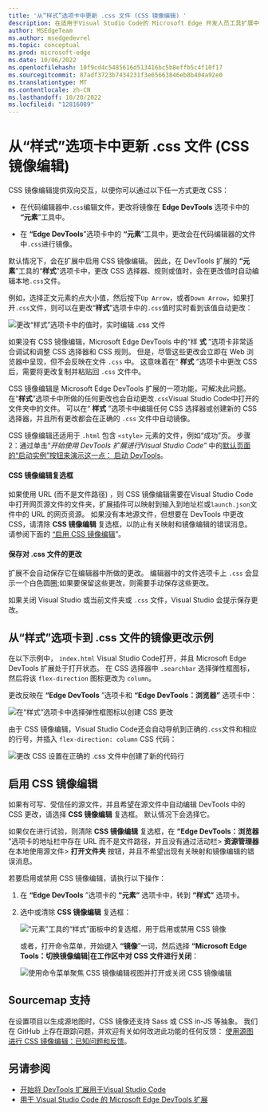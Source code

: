 ```yaml
---
title: '从“样式”选项卡中更新 .css 文件 (CSS 镜像编辑) '
description: 在适用于Visual Studio Code的 Microsoft Edge 开发人员工具扩展中使用 CSS 镜像编辑从“样式”选项卡同步实时更改。
author: MSEdgeTeam
ms.author: msedgedevrel
ms.topic: conceptual
ms.prod: microsoft-edge
ms.date: 10/06/2022
ms.openlocfilehash: 10f9cd4c5485616d513416bc5b8effb5c4f10f17
ms.sourcegitcommit: 87adf3723b7434231f3e65663846eb8b404a92e0
ms.translationtype: MT
ms.contentlocale: zh-CN
ms.lasthandoff: 10/20/2022
ms.locfileid: "12816089"
---
```

# <a name="update-css-files-from-within-the-styles-tab-css-mirror-editing"></a>从“样式”选项卡中更新 .css 文件 (CSS 镜像编辑) 

CSS 镜像编辑提供双向交互，以便你可以通过以下任一方式更改 CSS：

*  在代码编辑器中`.css`编辑文件，更改将镜像在 **Edge DevTools** 选项卡中的 **“元素**”工具中。

*  在 **“Edge DevTools**”选项卡中的 **“元素**”工具中，更改会在代码编辑器的文件中`.css`进行镜像。

默认情况下，会在扩展中启用 CSS 镜像编辑。  因此，在 DevTools 扩展的 **“元素**”工具的“**样式**”选项卡中，更改 CSS 选择器、规则或值时，会在更改值时自动编辑本地`.css`文件。

例如，选择正文元素的点大小值，然后按下`Up Arrow`，或者`Down Arrow`，如果打开`.css`文件，则可以在更改“**样式**”选项卡中的`.css`值时实时看到该值自动更改：

![更改“样式”选项卡中的值时，实时编辑 .css 文件](./css-mirror-editing-styles-tab-images/live-mirror-editing.png)

如果没有 CSS 镜像编辑，Microsoft Edge DevTools 中的“样 **式** ”选项卡非常适合调试和调整 CSS 选择器和 CSS 规则。  但是，尽管这些更改会立即在 Web 浏览器中呈现，但不会反映在文件 `.css` 中。  这意味着在“ **样式** ”选项卡中更改 CSS 后，需要将更改复制并粘贴回 `.css` 文件中。

CSS 镜像编辑是 Microsoft Edge DevTools 扩展的一项功能，可解决此问题。  在“**样式**”选项卡中所做的任何更改也会自动更改`.css`Visual Studio Code中打开的文件夹中的文件。  可以在“ **样式** ”选项卡中编辑任何 CSS 选择器或创建新的 CSS 选择器，并且所有更改都会在正确的 `.css` 文件中自动镜像。

CSS 镜像编辑还适用于 `.html` 包含 `<style>` 元素的文件，例如“成功”页。  步骤 2：通过单击“_开始使用 DevTools 扩展进行Visual Studio Code”_ 中的[默认页面的“启动实例”按钮来演示这一点： 启动 DevTools](./get-started.md#step-2-start-devtools-by-clicking-the-launch-instance-button-for-the-default-page)。


#### <a name="the-css-mirror-editing-checkbox"></a>CSS 镜像编辑复选框

如果使用 URL (而不是文件路径) ，则 CSS 镜像编辑需要在Visual Studio Code中打开网页源文件的文件夹，扩展插件可以映射到输入到地址栏或`launch.json`文件中的 URL 的网页资源。  如果没有本地源文件，但想要在 DevTools 中更改 CSS，请清除 **CSS 镜像编辑** 复选框，以防止有关映射和镜像编辑的错误消息。  请参阅下面的 [“启用 CSS 镜像编辑](#enabling-css-mirror-editing)”。


#### <a name="saving-the-changes-to-the-css-file"></a>保存对 .css 文件的更改

扩展不会自动保存它在编辑器中所做的更改。  编辑器中的文件选项卡上 `.css` 会显示一个白色圆圈;如果要保留这些更改，则需要手动保存这些更改。

如果关闭 Visual Studio 或当前文件夹或 `.css` 文件，Visual Studio 会提示保存更改。


<!-- ====================================================================== -->
## <a name="example-of-mirroring-changes-from-the-styles-tab-to-a-css-file"></a>从“样式”选项卡到 .css 文件的镜像更改示例

在以下示例中， `index.html` Visual Studio Code打开，并且 Microsoft Edge DevTools 扩展处于打开状态。  在 CSS 选择器中 `.searchbar` 选择弹性框图标，然后将该 `flex-direction` 图标更改为 `column`。

更改反映在 **“Edge DevTools** ”选项卡和 **“Edge DevTools：浏览器”** 选项卡中：

![在“样式”选项卡中选择弹性框图标以创建 CSS 更改](./css-mirror-editing-styles-tab-images/css-mirror-editing-start.png)

由于 CSS 镜像编辑，Visual Studio Code还会自动导航到正确的`.css`文件和相应的行号，并插入 `flex-direction: column` CSS 代码：

![更改 CSS 设置在正确的 .css 文件中创建了新的代码行](./css-mirror-editing-styles-tab-images/css-mirror-editing-changed-file.png)


<!-- ====================================================================== -->
## <a name="enabling-css-mirror-editing"></a>启用 CSS 镜像编辑

如果有可写、受信任的源文件，并且希望在源文件中自动编辑 DevTools 中的 CSS 更改，请选择 **CSS 镜像编辑** 复选框。  默认情况下会选择它。

如果仅在进行试验，则清除 **CSS 镜像编辑** 复选框，在 **“Edge DevTools：浏览器** ”选项卡的地址栏中存在 URL 而不是文件路径，并且没有通过活动栏> **资源管理器** 在本地使用源文件> **打开文件夹** 按钮，并且不希望出现有关映射和镜像编辑的错误消息。

若要启用或禁用 CSS 镜像编辑，请执行以下操作：

1. 在 **“Edge DevTools** ”选项卡的 **“元素”** 选项卡中，转到 **“样式”** 选项卡。

1. 选中或清除 **CSS 镜像编辑** 复选框：

   ![“元素”工具的“样式”面板中的复选框，用于启用或禁用 CSS 镜像](./css-mirror-editing-styles-tab-images/css-mirror-editing-checkbox.png)

   或者，打开命令菜单，开始键入 **“镜像**”一词，然后选择 **“Microsoft Edge Tools：切换镜像编辑|在工作区中对 CSS 文件进行关闭**：

   ![使用命令菜单聚焦 CSS 镜像编辑视图并打开或关闭 CSS 镜像编辑](./css-mirror-editing-styles-tab-images/css-mirror-editing-command.png)


<!-- ====================================================================== -->
## <a name="sourcemap-support"></a>Sourcemap 支持

在设置项目以生成源地图时，CSS 镜像还支持 Sass 或 CSS in-JS 等抽象。  我们在 GitHub 上存在跟踪问题，并欢迎有关如何改进此功能的任何反馈： [使用源图进行 CSS 镜像编辑：已知问题和反馈](https://github.com/microsoft/vscode-edge-devtools/issues/965)。


<!-- ====================================================================== -->
## <a name="see-also"></a>另请参阅

* [开始将 DevTools 扩展用于Visual Studio Code](./get-started.md)
* [用于 Visual Studio Code 的 Microsoft Edge DevTools 扩展](../microsoft-edge-devtools-extension.md)
